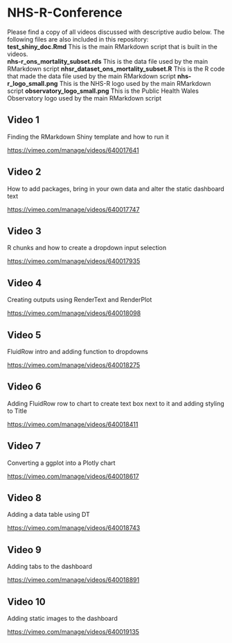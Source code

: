 # NHS-R-Conference

Please find a copy of all videos discussed with descriptive audio below.  The following files are also included in this repository:  
**test_shiny_doc.Rmd** This is the main RMarkdown script that is built in the videos.  
**nhs-r_ons_mortality_subset.rds** This is the data file used by the main RMarkdown script
**nhsr_dataset_ons_mortality_subset.R** This is the R code that made the data file used by the main RMarkdown script
**nhs-r_logo_small.png** This is the NHS-R logo used by the main RMarkdown script
**observatory_logo_small.png** This is the Public Health Wales Observatory logo used by the main RMarkdown script 


##  Video 1 
Finding the RMarkdown Shiny template and how to run it

https://vimeo.com/manage/videos/640017641



##  Video 2
How to add packages, bring in your own data and alter the static dashboard text

https://vimeo.com/manage/videos/640017747



## Video 3 
R chunks and how to create a dropdown input selection

https://vimeo.com/manage/videos/640017935



##  Video 4
Creating outputs using RenderText and RenderPlot

https://vimeo.com/manage/videos/640018098



##  Video 5 
FluidRow intro and adding function to dropdowns

https://vimeo.com/manage/videos/640018275

 

##  Video 6 
Adding FluidRow row to chart to create text box next to it and adding styling to Title

https://vimeo.com/manage/videos/640018411



##  Video 7 
Converting a ggplot into a Plotly chart

https://vimeo.com/manage/videos/640018617



##  Video 8 
Adding a data table using DT

https://vimeo.com/manage/videos/640018743



##  Video 9 
Adding tabs to the dashboard

https://vimeo.com/manage/videos/640018891



##  Video 10 
Adding static images to the dashboard

https://vimeo.com/manage/videos/640019135
